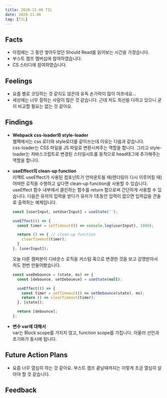 ```yaml
---
title: 2020-11-06 TIL
date: 2020-11-06
tag: [TIL]
---
```


## Facts

- 아침에는 그 동안 쌓아두었던 Should Read를 읽어보는 시간을 가졌습니다.
- 부스트 캠프 멤버십에 참여하였습니다.
- CS 스터디에 참여하였습니다.

## Feelings

- 요즘 별로 코딩하는 것 같지도 않은데 유독 손가락이 많이 아프네요...
- 세상에는 너무 잘하는 사람이 많은 것 같습니다. 근데 저도 최선을 다하고 있으니 굳이 비교할 필요는 없는 것 같아요.

## Findings

- **Webpack css-loader와 style-loader**  
  웹팩에서는 css 로더와 style로더를 같이쓰는데 이유는 다음과 같습니다.  
  css-loader는 CSS 파일을 JS 파일로 변환시켜주는 역할을 합니다. 그리고 style-loader는 자바스크립트로 변경된 스타일시트를 동적으로 head태그에 추가해주는 역할을 합니다.
- **useEffect의 clean-up function**  
  리액트 useEffect가 사용된 컴포넌트가 언마운트될 때(렌더링이 다시 이루어질 때) 어떠한 로직을 수행하고 싶다면 clean-up function을 사용할 수 있습니다. useEffect 함수 내부에서 클린하는 함수를 return 함으로써 간단하게 사용할 수 있습니다.
  다음은 유저의 입력을 받다가 유저가 1초동안 입력이 없으면 입력값을 콘솔로 출력하는 예제입니다.  

    ```js
    const [userInput, setUserInput] = useState('');

    useEffect(() => {
      const timer = setTimeout(() => console.log(userInput), 1000);

      return () => { // clean-up function
        clearTimeout(timer);
      }
    }, [userInput]);
    ```

    오늘 다른 캠퍼분이 디바운스 로직을 커스텀 훅으로 변경한 것을 보고 감명받아서 저도 한번 만들어봤습니다.

    ```js
    const useDebounce = (state, ms) => {
      const [debounce, setDebounce] = useState(null);

      useEffect(() => {
        const timer = setTimeout(() => setDebounce(state), ms);
        return () => clearTimeout(timer);
      }, [state]);

      return [debounce];
    };
    ```

- **변수 var에 대해서**  
  var는 Block scope를 가지지 않고, function scope를 가집니다. 아울러 선언과 초기화가 동시에 됩니다.

## Future Action Plans

- 요즘 너무 열심히 하는 것 같아요. 부스트 캠프 끝날때까지는 이렇게 조금 열심히 살아야 할 것 같습니다.

## Feedback
